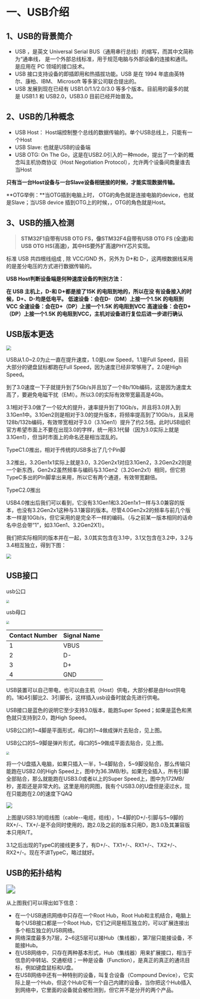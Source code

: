# 一、USB介绍

## 1、USB的背景简介

- USB ，是英文 Universal Serial BUS（通用串行总线）的缩写，而其中文简称为“通串线， 是一个外部总线标准，用于规范电脑与外部设备的连接和通讯。是应用在 PC 领域的接口技术。
- USB 接口支持设备的即插即用和热插拔功能。USB 是在 1994 年底由英特尔、康柏、IBM、 Microsoft 等多家公司联合提出的。
- USB 发展到现在已经有 USB1.0/1.1/2.0/3.0 等多个版本。目前用的最多的就是 USB1.1 和 USB2.0，USB3.0 目前已经开始普及。

## 2、USB的几种概念

- USB Host： Host端控制整个总线的数据传输的。单个USB总线上，只能有一个Host
- USB Slave:  也就是USB的设备端
- USB OTG:    On The Go，这是在USB2.0引入的一种mode，提出了一个新的概念叫主机协商协议（Host Negotiation Protocol），允许两个设备间商量谁去当Host

**只有当一台Host设备与一台Slave设备相链接的时候，才能实现数据传输。**

**OTG举例：**当OTG插到电脑上时， OTG的角色就是连接电脑的device，也就是Slave；当USB device 插到OTG上的时候，，OTG的角色就是Host。

## 3、USB的插入检测

> **STM32F1自带有USB OTG FS，像STM32F4自带有USB OTG FS (全速)和 USB OTG HS(高速)，其中HS要外扩高速PHY芯片实现。**

标准 USB 共四根线组成 , 除 VCC/GND 外，另外为 D+和 D-，这两根数据线采用的是差分电压的方式进行数据传输的。

**USB Host判断设备端是何种速度设备的判别方法：**

**在 USB 主机上，D-和 D+都是接了15K 的电阻到地的，所以在没 有设备接入的时候，D+、D-均是低电平。**
**低速设备：会在D-（DM）上接一个1.5K 的电阻到VCC**
**全速设备：会在D+（DP）上接一个1.5K 的电阻到VCC**
**高速设备：会在D+（DP）上接一个1.5K 的电阻到VCC，主机对设备进行复位后进一步进行确认**



## USB版本更迭

<img src="img\USB版本更迭.jpg" style="zoom:80%;" />

USB从1.0~2.0为止一直在提升速度，1.0是Low Speed，1.1是Full Speed，目前大部分的键盘鼠标都跑在Full Speed，因为速度已经非常够用了。2.0是High Speed。

到了3.0速度一下子就提升到了5Gb/s并且加了一个8b/10b编码，这是因为速度太高了，要避免电磁干扰（EMI）。所以3.0的实际有效带宽最高是4Gb。

3.1相对于3.0做了一个较大的提升，速率提升到了10Gb/s，并且将3.0并入到3.1Gen1中。3.1Gen2则是相对于3.0的提升版本，将频率提高到了10Gb/s，且采用128b/132b编码，有效带宽相对于3.0（3.1Gen1）提升了约2.5倍。此时USB组织官方希望市面上不要在出现3.0的字样，统一用3.1代替（因为3.0实际上就是3.1Gen1），但当时市面上的命名还是相当混乱的。

TypeC1.0推出，相对于传统的USB多出了几个Pin脚

3.2推出，3.2Gen1x1实际上就是3.0，3.2Gen2x1对应3.1Gen2，3.2Gen2x2则是一个新东西，Gen2x2虽然频率与编码与3.1Gen2（3.2Gen2x1）相同，但它把TypeC多出的PIn脚拿出来用，所以它有两个通道，有效带宽翻倍。

TypeC2.0推出

USB4.0推出后我们可以看到，它没有3.1Gen1和3.2Gen1x1一样与3.0兼容的版本，也没有3.2Gen2x1这种与3.1兼容的版本。尽管4.0Gen2x2的频率与前几个版本一样是10Gb/s，但它采用的是完全不一样的编码。（与之前某一版本相同的话命名中总会带“1”，如3.1Gen1、3.2Gen2X1）。

我们把实际相同的版本并在一起，3.0其实包含在3.1中，3.1又包含在3.2中，3.2与3.4相互独立，得到下图：

<img src="img\USB版本更迭2.png" style="zoom:80%;" />



## USB接口

usb公口

<img src="img\USB3.0接口.jpg" style="zoom:50%;" />

usb母口

<img src="img\USB3.0接口.png" style="zoom:50%;" />

| Contact   Number | Signal  Name |
| ---------------- | ------------ |
| 1                | VBUS         |
| 2                | D-           |
| 3                | D+           |
| 4                | GND          |

USB装置可以自己带电，也可以由主机（Host）供电，大部分都是由Host供电的。1和4引脚比2、3引脚长，这样插入usb设备时就会先进行供电。

USB接口是蓝色的说明它至少支持3.0版本，能跑Super Speed；如果是蓝色和黑色就只支持到2.0，跑High Speed。

USB公口的1~4脚是平面形式，母口的1~4做成弹片去贴合，见上图。

USB公口的5~9脚是弹片形式，母口的5~9做成平面去贴合，见上图。

<img src="img\传输测试.png" style="zoom: 50%;" />

将一个U盘插入电脑，如果只插入一半，1~4脚贴合，5~9脚没贴合，那么传输只能跑在USB2.0的High Speed上，图中为36.3MB/秒。如果完全插入，所有引脚全部贴合，那么就能跑在USB3.0或者以上的Super Speed上，图中为172MB/秒，差距还是非常大的。这里是用的网图，我有个USB3.0的U盘但是浸过水，现在只能跑在2.0的速度下QAQ

![](img\USB电缆.png)

上图是USB3.1的缆线图（cable--电缆，缆线），1~4脚的D+/-引脚与5~9脚的RX+/-、TX+/-是不会同时使用的，跑2.0及之前的版本只用D，跑3.0及其兼容版本只用R/T。

3.1之后出现的TypeC的接线更多了，有D+/-、TX1+/-、RX1+/-、TX2+/-、RX2+/-。现在不讲TypeC，略过就好。



## USB的拓扑结构

<img src="img\USB拓扑结构.jpg" style="zoom: 150%;" />

从上图我们可以得出如下信息：

- 在一个USB通讯网络中只存在一个Root Hub，Root Hub和主机结合，电脑上每个USB接口都是一个Root Hub，它们之间是相互独立的，可以扩展连接出多个相互独立的USB网络。
- 网络深度最多为7层，2~6这5层可以接Hub（集线器），第7层只能接设备，不能接Hub。
- 在USB网络中，只存在两种基本形式，Hub（集线器）用来扩展接口，相当于信息的中转站、交通枢纽；一种是设备（Function），是真正的真正的通讯目标，例如键盘鼠标和U盘。
- 在USB网络中还有一种特别的设备，叫复合设备（Compound Device），它实际上是一个Hub，但这个Hub它有一个自己内建的设备，当你把这个Hub插入到网络中，它里面的设备就会被检测到，但它并不是分开的两个产品。
